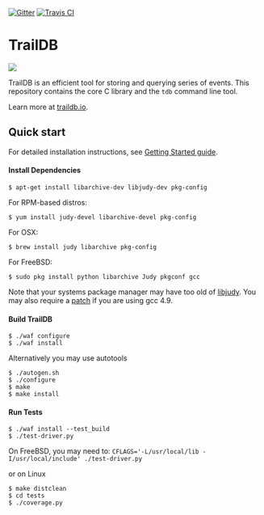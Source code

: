 [![Gitter](https://badges.gitter.im/Join%20Chat.svg)](https://gitter.im/traildb/traildb?utm_source=badge&utm_medium=badge&utm_campaign=pr-badge&utm_content=badge)
[![Travis CI](https://travis-ci.org/traildb/traildb.svg?branch=master)](https://travis-ci.org/traildb/traildb)

# TrailDB

<img src="http://traildb.io/images/traildb_logo_512.png">

TrailDB is an efficient tool for storing and querying series of events.
This repository contains the core C library and the `tdb` command line tool.

Learn more at [traildb.io](http://traildb.io).

## Quick start

For detailed installation instructions, see [Getting Started guide](http://traildb.io/docs/getting_started/).

#### Install Dependencies

	$ apt-get install libarchive-dev libjudy-dev pkg-config

For RPM-based distros:

	$ yum install judy-devel libarchive-devel pkg-config

For OSX:

	$ brew install judy libarchive pkg-config

For FreeBSD:

    $ sudo pkg install python libarchive Judy pkgconf gcc


Note that your systems package manager may have too old of [libjudy](https://sourceforge.net/projects/judy/).
You may also require a [patch](https://sourceforge.net/p/judy/patches/5/) if you are using gcc 4.9.

#### Build TrailDB

    $ ./waf configure
    $ ./waf install

Alternatively you may use autotools

    $ ./autogen.sh
    $ ./configure
    $ make
    $ make install

#### Run Tests

    $ ./waf install --test_build
    $ ./test-driver.py

On FreeBSD, you may need to: `CFLAGS='-L/usr/local/lib -I/usr/local/include' ./test-driver.py`

or on Linux

    $ make distclean
    $ cd tests
    $ ./coverage.py

